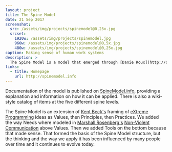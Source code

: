 ```yaml
---
layout: project
title: The Spine Model
date: 21 Sep 2017
screenshot:
  src: /assets/img/projects/spinemodel@0,25x.jpg
  srcset:
    1920w: /assets/img/projects/spinemodel.jpg
    960w: /assets/img/projects/spinemodel@0,5x.jpg
    480w: /assets/img/projects/spinemodel@0,25x.jpg
caption: Making sense of human work systems
description: >
  The Spine Model is a model that emerged through [Danie Roux](http://danieroux.com), [Sandra Rheeder](https://www.linkedin.com/in/sandra-rheeder-45931815/) and I collaborating on a coaching engagement at a South African client in 2014. Since then it has taken on a life of its own and is actively applied around the world.
links:
  - title: Homepage
    url: http://spinemodel.info
---
```


Documentation of the model is published on [SpineModel.info][model], providing a explanation and information on how it can be applied. There is also a wiki-style catalog of items at the five different spine levels.

The Spine Model is an extension of [Kent Beck's][beck] framing of [eXtreme Programming][xp] ideas as Values, then Principles, then Practices. We added the way Needs where modeled in [Marshall Rosenberg's][rosenberg] [Non-Violent Communication][nvc] above Values. Then we added Tools on the bottom because that made sense. That formed the basis of the Spine Model structure, but the thinking and the way we apply it has been influenced by many people over time and it continues to evolve today.


[beck]: https://en.wikipedia.org/wiki/Kent_Beck
[xp]: http://www.extremeprogramming.org/
[rosenberg]: https://en.wikipedia.org/wiki/Marshall_Rosenberg
[nvc]: https://www.cnvc.org/
[model]: http://spinemodel.info